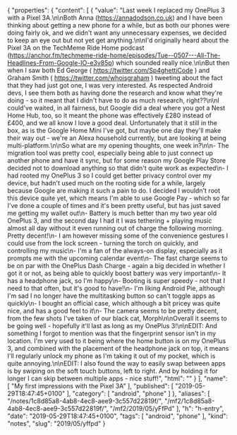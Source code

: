 {
  "properties": {
    "content": [
      {
        "value": "Last week I replaced my OnePlus 3 with a Pixel 3A.\n\nBoth Anna (https://annadodson.co.uk) and I have been thinking about getting a new phone for a while, but as both our phones were doing fairly ok, and we didn't want any unnecessary expenses, we decided to keep an eye out but not yet get anything.\n\nI'd originally heard about the Pixel 3A on the TechMeme Ride Home podcast (https://anchor.fm/techmeme-ride-home/episodes/Tue--0507---All-The-Headlines-From-Google-IO-e3v85p) which sounded really nice.\n\nBut then when I saw both Ed George ( https://twitter.com/Sp4ghettiCode ) and Graham Smith ( https://twitter.com/whoisgraham ) tweeting about the fact that they had just got one, I was very interested. As respected Android devs, I see them both as having done the research and know what they're doing - so it meant that I didn't have to do as much research, right??\n\nI could've waited, in all fairness, but Google did a deal where you got a Nest Home Hub, too, so it meant the phone was effectively £280 instead of £400, and we all know I love a good deal. Unfortunately that it still in the box, as is the Google Home Mini I've got, but maybe one day they'll make their way out - we're an Alexa household currently, but are looking at being multi-platform.\n\nSo what are my opening thoughts, one week in?\n\n- The migration tool was pretty cool, especially being able to just connect up another phone and have it sync, but for some reason my Google Play Store decided not to download anything so that didn't quite work as expected\n- I had rooted my OnePlus 3 so I could get better privacy control over my device, but hadn't used much on the rooting side for a while, largely because Google are making it such a pain to do. I decided I wouldn't root this device quite yet, which means I'm able to use Google Pay - which so far I've done a couple of times and it's been pretty useful, but has just saved me getting my wallet out\n- Battery is much better than my two year old OnePlus 3, and the second day I had it I was tethering + playing music almost all day without it even running out of charge the following morning. Pretty decent!\n- I am however missing some of the convenience gestures I could use from the lock screen - turning the torch on quickly, and controlling my music\n- I'm a fan of the always-on display, especially as it prompts me with the upcoming calendar event\n- The fast charge seems to be on par with the OnePlus Dash Charge - again a big decided in whether I got it or not, as being able to quickly boost battery was very important\n- It has a headphone jack, so I'm happy\n- Booting is super speedy - not that I need to that often, but it's good to have!\n- I'm liking Android Pie, although I'm sad I no longer have the multitasking button so can't toggle apps as quickly\n- I bought an official case, which although a bit pricey was quite nice, and has a good feel to it\n- The camera seems to be pretty decent, from the few shots I've taken of our black cat, Morph\n\nOverall it seems to be going well - hopefully it'll last as long as my OnePlus 3!\n\nEDIT: And something I forgot to mention was that the fingerprint sensor isn't in my location. I'm very used to it being where the home button is on my OnePlus 3, and combined with the placement of the headphone jack on top, it means I'll regularly unlock my phone as I'm taking it out of my pocket, which is quite annoying.\n\nEDIT: I also found the way to easily swap between apps is by swiping on the soft touch buttons, left to right. And by holding it for longer I can skip between multiple apps - nice stuff!",
        "html": ""
      }
    ],
    "name": [
      "My first impressions with the Pixel 3A"
    ],
    "published": [
      "2019-05-29T18:47:45+0100"
    ],
    "category": [
      "android",
      "phone"
    ]
  },
  "aliases": [
    "/notes/1c8d85a8-4ab8-4ec8-aee9-3c557d22819f/",
    "/mf2/1c8d85a8-4ab8-4ec8-aee9-3c557d22819f/",
    "/mf2/2019/05/yFfPd"
  ],
  "h": "h-entry",
  "date": "2019-05-29T18:47:45+0100",
  "tags": [
    "android",
    "phone"
  ],
  "kind": "notes",
  "slug": "2019/05/yffpd"
}
